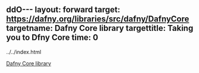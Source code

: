 ddO---
layout: forward
target: https://dafny.org/libraries/src/dafny/DafnyCore
targetname: Dafny Core library
targettitle: Taking you to Dfny Core
time: 0
---

../../index.html
<!--
<!DOCTYPE HTML>
<html>
<head>
<meta http-equiv="refresh" content=seconds"; url="src/dafny/DafnyCore"/>
</head>
<body>
</body>
</html>
-->

<!--
<a href="src/dafny/DafnyCore">link</a>
-->

[Dafny Core library](src/dafny/DafnyCore.md)
